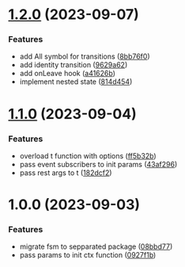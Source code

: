 # [1.2.0](https://github.com/fsmoothy/fsmoothy/compare/v1.1.0...v1.2.0) (2023-09-07)


### Features

* add All symbol for transitions ([8bb76f0](https://github.com/fsmoothy/fsmoothy/commit/8bb76f08a200706fc9c9385b5a988064649a2e73))
* add identity transition ([9629a62](https://github.com/fsmoothy/fsmoothy/commit/9629a6228a712002f689c0dd4e36a7fe8f55d209))
* add onLeave hook ([a41626b](https://github.com/fsmoothy/fsmoothy/commit/a41626b8c6084f75d31ec4fd196bc9414eba7216))
* implement nested state ([814d454](https://github.com/fsmoothy/fsmoothy/commit/814d4541d49ad689ff37ed6b93d609570553fcc8))

# [1.1.0](https://github.com/fsmoothy/fsmoothy/compare/v1.0.0...v1.1.0) (2023-09-04)


### Features

* overload t function with options ([ff5b32b](https://github.com/fsmoothy/fsmoothy/commit/ff5b32b1ee1b95831912a20dbcd32c9de6566c6b))
* pass event subscribers to init params ([43af296](https://github.com/fsmoothy/fsmoothy/commit/43af296080545ad8ffea31f4714caccc389a5319))
* pass rest args to t ([182dcf2](https://github.com/fsmoothy/fsmoothy/commit/182dcf26ea9dbf19bbf3c1b818b2471f22e45c27))

# 1.0.0 (2023-09-03)


### Features

* migrate fsm to sepparated package ([08bbd77](https://github.com/fsmoothy/fsmoothy/commit/08bbd77c1c972e89dc13f19fc9353c5b92408b71))
* pass params to init ctx function ([0927f1b](https://github.com/fsmoothy/fsmoothy/commit/0927f1b240846314cb606ec446182e3c43114bcc))
